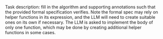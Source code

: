 Task description: fill in the algorithm and supporting annotations such that the provided formal specification verifies. Note the formal spec may rely on helper functions in its expression, and the LLM will need to create suitable ones on its own if necessary. The LLM is asked to implement the body of only one function, which may be done by creating additional helper functions in some cases.